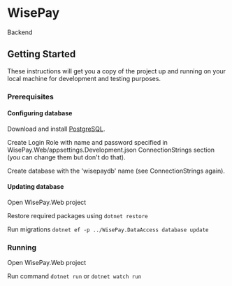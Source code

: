 # WisePay

Backend

## Getting Started

These instructions will get you a copy of the project up and running on your local machine for development and testing purposes.

### Prerequisites

#### Configuring database
Download and install [PostgreSQL](https://www.postgresql.org/download/).

Create Login Role with name and password specified in WisePay.Web/appsettings.Development.json ConnectionStrings section (you can change them but don't do that).

Create database with the 'wisepaydb' name (see ConnectionStrings again).

#### Updating database

Open WisePay.Web project

Restore required packages using `dotnet restore`

Run migrations `dotnet ef -p ../WisePay.DataAccess database update`

### Running

Open WisePay.Web project

Run command `dotnet run` or `dotnet watch run`